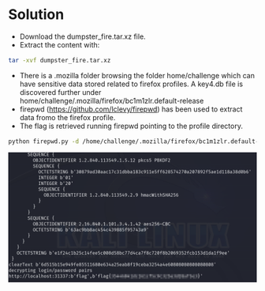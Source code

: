 # Solution
- Download the dumpster_fire.tar.xz file.
- Extract the content with:
```bash
tar -xvf dumpster_fire.tar.xz
```
- There is a .mozilla folder browsing the folder home/challenge which can have sensitive data stored related to firefox profiles. A key4.db file is discovered further under home/challenge/.mozilla/firefox/bc1m1zlr.default-release
- firepwd (https://github.com/lclevy/firepwd) has been used to extract data fromo the firefox profile.
- The flag is retrieved running firepwd pointing to the profile directory.
```bash
python firepwd.py -d /home/challenge/.mozilla/firefox/bc1m1zlr.default-release
```

![Alt text](image.png)
